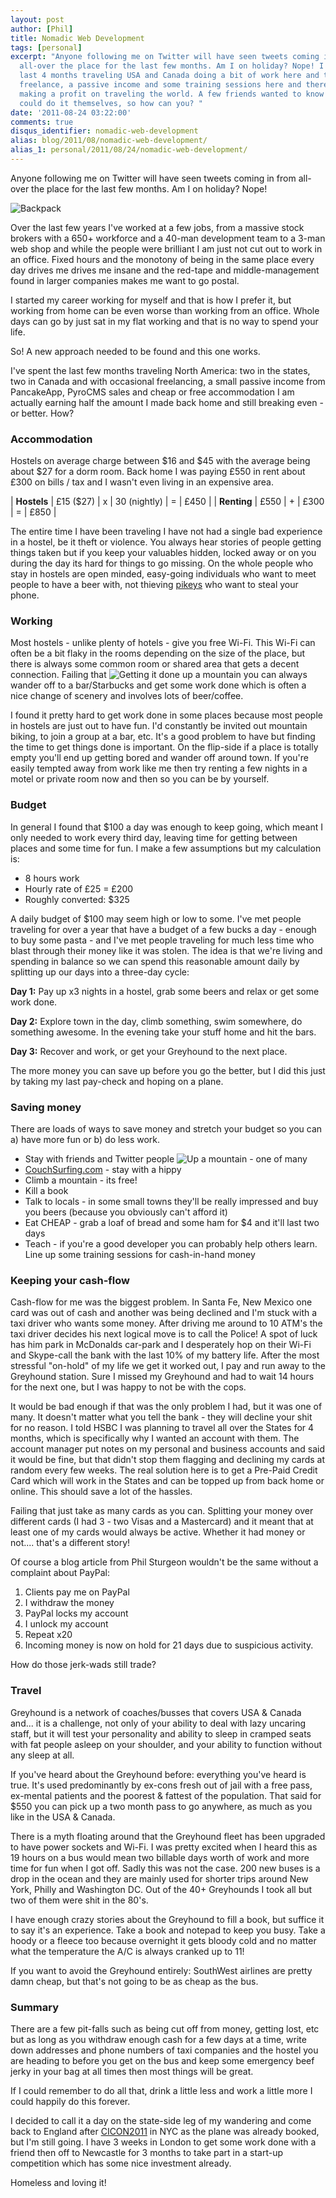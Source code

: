 ```yaml
---
layout: post
author: [Phil]
title: Nomadic Web Development
tags: [personal]
excerpt: "Anyone following me on Twitter will have seen tweets coming in from
  all-over the place for the last few months. Am I on holiday? Nope! I've spent the
  last 4 months traveling USA and Canada doing a bit of work here and there. With
  freelance, a passive income and some training sessions here and there I am actually
  making a profit on traveling the world. A few friends wanted to know more so they
  could do it themselves, so how can you? "
date: '2011-08-24 03:22:00'
comments: true
disqus_identifier: nomadic-web-development
alias: blog/2011/08/nomadic-web-development/
alias_1: personal/2011/08/24/nomadic-web-development/
---
```


Anyone following me on Twitter will have seen tweets coming in from all-over the place for the last few months. Am I on holiday? Nope! 

![Backpack](https://s3.amazonaws.com/philsturgeon-blog/249340_10150242840546256_511501255_7917128_729200_n.jpg)

Over the last few years I've worked at a few jobs, from a massive stock brokers with a 650+ workforce and a 40-man development team to a 3-man web shop and while the people were brilliant I am just not cut out to work in an office. Fixed hours and the monotony of being in the same place every day drives me drives me insane and the red-tape and middle-management found in larger companies makes me want to go postal.

I started my career working for myself and that is how I prefer it, but working from home can be even worse than working from an office. Whole days can go by just sat in my flat working and that is no way to spend your life.

So! A new approach needed to be found and this one works.

I've spent the last few months traveling North America: two in the states, two in Canada and with occasional freelancing, a small passive income from PancakeApp, PyroCMS sales and cheap or free accommodation I am actually earning half the amount I made back home and still breaking even - or better. How?

### Accommodation

Hostels on average charge between $16 and $45 with the average being about $27 for a dorm room. Back home I was paying £550 in rent about £300 on bills / tax and I wasn't even living in an expensive area.

| **Hostels** | £15 ($27) | x | 30 (nightly) | = | £450 |
| **Renting** | £550 | + | £300 | = | £850 |

The entire time I have been traveling I have not had a single bad experience in a hostel, be it theft or violence. You always hear stories of people getting things taken but if you keep your valuables hidden, locked away or on you during the day its hard for things to go missing. On the whole people who stay in hostels are open minded, easy-going individuals who want to meet people to have a beer with, not thieving [pikeys](http://en.wikipedia.org/wiki/Pikey) who want to steal your phone.

### Working

Most hostels - unlike plenty of hotels - give you free Wi-Fi. This Wi-Fi can often be a bit flaky in the rooms depending on the size of the place, but there is always some common room or shared area that gets a decent connection. Failing that ![Getting it done up a mountain](https://s3.amazonaws.com/philsturgeon-blog/250261_10150246140066256_511501255_7951942_512191_n.jpg) you can always wander off to a bar/Starbucks and get some work done which is often a nice change of scenery and involves lots of beer/coffee.

I found it pretty hard to get work done in some places because most people in hostels are just out to have fun. I'd constantly be invited out mountain biking, to join a group at a bar, etc. It's a good problem to have but finding the time to get things done is important. On the flip-side if a place is totally empty you'll end up getting bored and wander off around town. If you're easily tempted away from work like me then try renting a few nights in a motel or private room now and then so you can be by yourself.

### Budget

In general I found that $100 a day was enough to keep going, which meant I only needed to work every third day, leaving time for getting between places and some time for fun. I make a few assumptions but my calculation is:

- 8 hours work
- Hourly rate of £25 = £200
- Roughly converted: $325

A daily budget of $100 may seem high or low to some. I've met people traveling for over a year that have a budget of a few bucks a day - enough to buy some pasta - and I've met people traveling for much less time who blast through their money like it was stolen. The idea is that we're living and spending in balance so we can spend this reasonable amount daily by splitting up our days into a three-day cycle:

**Day 1:** Pay up x3 nights in a hostel, grab some beers and relax or get some work done.

**Day 2:** Explore town in the day, climb something, swim somewhere, do something awesome. In the evening take your stuff home and hit the bars.

**Day 3:** Recover and work, or get your Greyhound to the next place.

The more money you can save up before you go the better, but I did this just by taking my last pay-check and hoping on a plane.

### Saving money

There are loads of ways to save money and stretch your budget so you can a) have more fun or b) do less work.

- Stay with friends and Twitter people ![Up a mountain - one of many](https://s3.amazonaws.com/philsturgeon-blog/198765_10150242901801256_511501255_7918105_1397795_n.jpg)
- [CouchSurfing.com](http://www.couchsurfing.org/) - stay with a hippy
- Climb a mountain - its free!
- Kill a book
- Talk to locals - in some small towns they'll be really impressed and buy you beers (because you obviously can't afford it)
- Eat CHEAP - grab a loaf of bread and some ham for $4 and it'll last two days
- Teach - if you're a good developer you can probably help others learn. Line up some training sessions for cash-in-hand money

### Keeping your cash-flow

Cash-flow for me was the biggest problem. In Santa Fe, New Mexico one card was out of cash and another was being declined and I'm stuck with a taxi driver who wants some money. After driving me around to 10 ATM's the taxi driver decides his next logical move is to call the Police! A spot of luck has him park in McDonalds car-park and I desperately hop on their Wi-Fi and Skype-call the bank with the last 10% of my battery life. After the most stressful "on-hold" of my life we get it worked out, I pay and run away to the Greyhound station. Sure I missed my Greyhound and had to wait 14 hours for the next one, but I was happy to not be with the cops.

It would be bad enough if that was the only problem I had, but it was one of many. It doesn't matter what you tell the bank - they will decline your shit for no reason. I told HSBC I was planning to travel all over the States for 4 months, which is specifically why I wanted an account with them. The account manager put notes on my personal and business accounts and said it would be fine, but that didn't stop them flagging and declining my cards at random every few weeks. The real solution here is to get a Pre-Paid Credit Card which will work in the States and can be topped up from back home or online. This should save a lot of the hassles.

Failing that just take as many cards as you can. Splitting your money over different cards (I had 3 - two Visas and a Mastercard) and it meant that at least one of my cards would always be active. Whether it had money or not.... that's a different story!

Of course a blog article from Phil Sturgeon wouldn't be the same without a complaint about PayPal:

1. Clients pay me on PayPal
2. I withdraw the money
3. PayPal locks my account
4. I unlock my account
5. Repeat x20
6. Incoming money is now on hold for 21 days due to suspicious activity.

How do those jerk-wads still trade?

### Travel

Greyhound is a network of coaches/busses that covers USA & Canada and... it is a challenge, not only of your ability to deal with lazy uncaring staff, but it will test your personality and ability to sleep in cramped seats with fat people asleep on your shoulder, and your ability to function without any sleep at all.

If you've heard about the Greyhound before: everything you've heard is true. It's used predominantly by ex-cons fresh out of jail with a free pass, ex-mental patients and the poorest & fattest of the population. That said for $550 you can pick up a two month pass to go anywhere, as much as you like in the USA & Canada.

There is a myth floating around that the Greyhound fleet has been upgraded to have power sockets and Wi-Fi. I was pretty excited when I heard this as 19 hours on a bus would mean two billable days worth of work and more time for fun when I got off. Sadly this was not the case. 200 new buses is a drop in the ocean and they are mainly used for shorter trips around New York, Philly and Washington DC. Out of the 40+ Greyhounds I took all but two of them were shit in the 80's.

I have enough crazy stories about the Greyhound to fill a book, but suffice it to say it's an experience. Take a book and notepad to keep you busy. Take a hoody or a fleece too because overnight it gets bloody cold and no matter what the temperature the A/C is always cranked up to 11!

If you want to avoid the Greyhound entirely: SouthWest airlines are pretty damn cheap, but that's not going to be as cheap as the bus.

### Summary

There are a few pit-falls such as being cut off from money, getting lost, etc but as long as you withdraw enough cash for a few days at a time, write down addresses and phone numbers of taxi companies and the hostel you are heading to before you get on the bus and keep some emergency beef jerky in your bag at all times then most things will be great.

If I could remember to do all that, drink a little less and work a little more I could happily do this forever.

I decided to call it a day on the state-side leg of my wandering and come back to England after [CICON2011](http://cicon2011.com/) in NYC as the plane was already booked, but I'm still going. I have 3 weeks in London to get some work done with a friend then off to Newcastle for 3 months to take part in a start-up competition which has some nice investment already.

Homeless and loving it!
